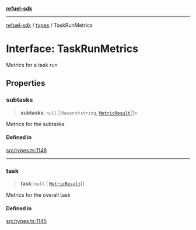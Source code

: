 [**refuel-sdk**](../../README.md)

***

[refuel-sdk](../../modules.md) / [types](../README.md) / TaskRunMetrics

# Interface: TaskRunMetrics

Metrics for a task run

## Properties

### subtasks

> **subtasks**: `null` \| `Record`\<`string`, [`MetricResult`](MetricResult.md)[]\>

Metrics for the subtasks

#### Defined in

[src/types.ts:1148](https://github.com/refuel-ai/refuel-sdk/blob/16874f20b5fcb3c7bb7b9b1c20e6a2b25e10328d/src/types.ts#L1148)

***

### task

> **task**: `null` \| [`MetricResult`](MetricResult.md)[]

Metrics for the overall task

#### Defined in

[src/types.ts:1145](https://github.com/refuel-ai/refuel-sdk/blob/16874f20b5fcb3c7bb7b9b1c20e6a2b25e10328d/src/types.ts#L1145)
